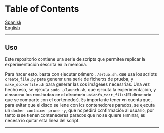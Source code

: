 # Table of Contents
[Spanish](#spanish)  
[English](#english)

---

<a name="spanish"/>

## Uso

Este repositorio contiene una serie de scripts que permiten replicar la experimentación descrita en la memoria.

Para hacer esto, basta con ejecutar primero `./setup.sh`, que usa los scripts `create_file.py` para generar una serie de ficheros de prueba, y `make_dockerfile.sh` para generar las dos imágenes necesarias. Una vez hecho eso, se ejecuta `sudo ./launch.sh`, que ejecuta la experimentación, y almacena los resultados en el directorio `unionfs_test_files`(El directorio que se comparte con el contenedor). Es importante tener en cuenta que, para evitar que el disco se llene con los contenedores parados, se ejecuta un `docker container prune -y`, que no pedirá confirmación al usuario, por tanto si se tienen contenedores parados que no se quiere eliminar, es necesario quitar esta línea del script.

---

<a name="english"/>
